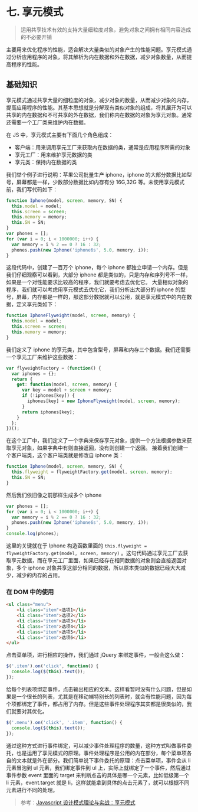 # 七. 享元模式

> 运用共享技术有效的支持大量细粒度对象，避免对象之间拥有相同内容造成的不必要开销

主要用来优化程序的性能，适合解决大量类似的对象产生的性能问题。享元模式通过分析应用程序的对象，将其解析为内在数据和外在数据，减少对象数量，从而提高程序的性能。

## 基础知识

享元模式通过共享大量的细粒度的对象，减少对象的数量，从而减少对象的内存，提高应用程序的性能。其基本思想就是分解现有类似对象的组成，将其展开为可以共享的内在数据和不可共享的外在数据，我们称内在数据的对象为享元对象。通常还需要一个工厂类来维护内在数据。

在 JS 中，享元模式主要有下面几个角色组成：

- 客户端：用来调用享元工厂来获取内在数据的类，通常是应用程序所需的对象
- 享元工厂：用来维护享元数据的类
- 享元类：保持内在数据的类

我们举个例子进行说明：苹果公司批量生产 iphone，iphone 的大部分数据比如型号，屏幕都是一样，少数部分数据比如内存有分 16G,32G 等。未使用享元模式前，我们写代码如下：

```js
function Iphone(model, screen, memory, SN) {
  this.model = model;
  this.screen = screen;
  this.memory = memory;
  this.SN = SN;
}
var phones = [];
for (var i = 0; i < 1000000; i++) {
  var memory = i % 2 == 0 ? 16 : 32;
  phones.push(new Iphone('iphone6s', 5.0, memory, i));
}
```

这段代码中，创建了一百万个 iphone，每个 iphone 都独立申请一个内存。但是我们仔细观察可以看到，大部分 iphone 都是类似的，只是内存和序列号不一样，如果是一个对性能要求比较高的程序，我们就要考虑去优化它。 大量相似对象的程序，我们就可以考虑用享元模式去优化它，我们分析出大部分的 iphone 的型号，屏幕，内存都是一样的，那这部分数据就可以公用，就是享元模式中的内在数据，定义享元类如下：

```js
function IphoneFlyweight(model, screen, memory) {
  this.model = model;
  this.screen = screen;
  this.memory = memory;
}
```

我们定义了 iphone 的享元类，其中包含型号，屏幕和内存三个数据。我们还需要一个享元工厂来维护这些数据：

```js
var flyweightFactory = (function() {
  var iphones = {};
  return {
    get: function(model, screen, memory) {
      var key = model + screen + memory;
      if (!iphones[key]) {
        iphones[key] = new IphoneFlyweight(model, screen, memory);
      }
      return iphones[key];
    }
  };
})();
```

在这个工厂中，我们定义了一个字典来保存享元对象，提供一个方法根据参数来获取享元对象，如果字典中有则直接返回，没有则创建一个返回。 接着我们创建一个客户端类，这个客户端类就是修改自 iphone 类：

```js
function Iphone(model, screen, memory, SN) {
  this.flyweight = flyweightFactory.get(model, screen, memory);
  this.SN = SN;
}
```

然后我们依旧像之前那样生成多个 iphone

```js
var phones = [];
for (var i = 0; i < 1000000; i++) {
  var memory = i % 2 == 0 ? 16 : 32;
  phones.push(new Iphone('iphone6s', 5.0, memory, i));
}
console.log(phones);
```

这里的关键就在于 Iphone 构造函数里面的 `this.flyweight = flyweightFactory.get(model, screen, memory)` 。这句代码通过享元工厂去获取享元数据，而在享元工厂里面，如果已经存在相同数据的对象则会直接返回对象，多个 iphone 对象共享这部分相同的数据，所以原本类似的数据已经大大减少，减少的内存的占用。

### 在 DOM 中的使用

```html
<ul class="menu">
    <li class="item">选项1</li>
    <li class="item">选项2</li>
    <li class="item">选项3</li>
    <li class="item">选项4</li>
    <li class="item">选项5</li>
    <li class="item">选项6</li>
</ul>
```

点击菜单项，进行相应的操作，我们通过 jQuery 来绑定事件，一般会这么做：

```js
$('.item').on('click', function() {
  console.log($(this).text());
});
```

给每个列表项绑定事件，点击输出相应的文本。这样看暂时没有什么问题，但是如果是一个很长的列表，尤其是在移动端特别长的列表时，就会有性能问题，因为每个项都绑定了事件，都占用了内存。但是这些事件处理程序其实都是很类似的，我们就要对其优化。

```js
$('.menu').on('click', '.item', function() {
  console.log($(this).text());
});
```

通过这种方式进行事件绑定，可以减少事件处理程序的数量，这种方式叫做事件委托，也是运用了享元模式的原理。事件处理程序是公用的内在部分，每个菜单项各自的文本就是外在部分。我们简单说下事件委托的原理：点击菜单项，事件会从 li 元素冒泡到 ul 元素，我们绑定事件到 ul 上，实际上就绑定了一个事件，然后通过事件参数 event 里面的 target 来判断点击的具体是哪一个元素，比如低级第一个 li 元素，event.target 就是 li，这样就能拿到具体的点击元素了，就可以根据不同元素进行不同的处理。

> 参考：[Javascript 设计模式理论与实战：享元模式](http://luopq.com/2015/11/20/design-pattern-flyweight/)

